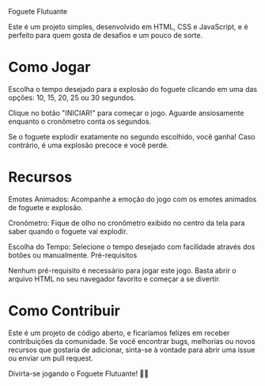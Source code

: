 Foguete Flutuante

Este é um projeto simples, desenvolvido em HTML, CSS e JavaScript, e é perfeito para quem gosta de desafios e um pouco de sorte.

# Como Jogar
Escolha o tempo desejado para a explosão do foguete clicando em uma das opções: 10, 15, 20, 25 ou 30 segundos.

Clique no botão "INICIAR!" para começar o jogo.
Aguarde ansiosamente enquanto o cronômetro conta os segundos.

Se o foguete explodir exatamente no segundo escolhido, você ganha! Caso contrário, é uma explosão precoce e você perde.

# Recursos

Emotes Animados: Acompanhe a emoção do jogo com os emotes animados de foguete e explosão.

Cronômetro: Fique de olho no cronômetro exibido no centro da tela para saber quando o foguete vai explodir.

Escolha do Tempo: Selecione o tempo desejado com facilidade através dos botões ou manualmente.
Pré-requisitos

Nenhum pré-requisito é necessário para jogar este jogo. Basta abrir o arquivo HTML no seu navegador favorito e começar a se divertir.

# Como Contribuir
Este é um projeto de código aberto, e ficaríamos felizes em receber contribuições da comunidade. Se você encontrar bugs, melhorias ou novos recursos que gostaria de adicionar, sinta-se à vontade para abrir uma issue ou enviar um pull request.


Divirta-se jogando o Foguete Flutuante! 🚀💥